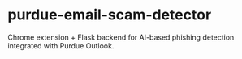 # purdue-email-scam-detector
Chrome extension + Flask backend for AI-based phishing detection integrated with Purdue Outlook.
